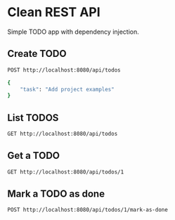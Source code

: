 # Clean REST API

Simple TODO app with dependency injection.

## Create TODO

```sh
POST http://localhost:8080/api/todos

{
    "task": "Add project examples"
}
```

## List TODOS

```sh
GET http://localhost:8080/api/todos
```

## Get a TODO

```sh
GET http://localhost:8080/api/todos/1
```

## Mark a TODO as done

```sh
POST http://localhost:8080/api/todos/1/mark-as-done
```